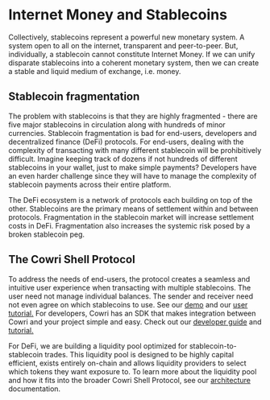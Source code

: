 # Internet Money and Stablecoins

Collectively, stablecoins represent a powerful new monetary system. A system open to all on the internet, transparent and peer-to-peer. But, individually, a stablecoin cannot constitute Internet Money. If we can unify disparate stablecoins into a coherent monetary system, then we can create a stable and liquid medium of exchange, i.e. money.

## Stablecoin fragmentation

The problem with stablecoins is that they are highly fragmented - there are five major stablecoins in circulation along with hundreds of minor currencies. Stablecoin fragmentation is bad for end-users, developers and decentralized finance \(DeFi\) protocols. For end-users, dealing with the complexity of transacting with many different stablecoin will be prohibitively difficult. Imagine keeping track of dozens if not hundreds of different stablecoins in your wallet, just to make simple payments? Developers have an even harder challenge since they will have to manage the complexity of stablecoin payments across their entire platform.

The DeFi ecosystem is a network of protocols each building on top of the other. Stablecoins are the primary means of settlement within and between protocols. Fragmentation in the stablecoin market will increase settlement costs in DeFi. Fragmentation also increases the systemic risk posed by a broken stablecoin peg.

## The Cowri Shell Protocol

To address the needs of end-users, the protocol creates a seamless and intuitive user experience when transacting with multiple stablecoins. The user need not manage individual balances. The sender and receiver need not even agree on which stablecoins to use. See our [demo](https://demo.cowri.io) and our [user tutorial.](https://github.com/cowri/cowri-docs/tree/15d1de0017dfa6830e600658ddff4bdaba45524a/insert%20url%20here/README.md) For developers, Cowri has an SDK that makes integration between Cowri and your project simple and easy. Check out our [developer guide](https://github.com/cowri/cowri-docs/tree/15d1de0017dfa6830e600658ddff4bdaba45524a/insert%20url%20here/README.md) and [tutorial.](https://github.com/cowri/cowri-docs/tree/15d1de0017dfa6830e600658ddff4bdaba45524a/insert%20url%20here/README.md)

For DeFi, we are building a liquidity pool optimized for stablecoin-to-stablecoin trades. This liquidity pool is designed to be highly capital efficient, exists entirely on-chain and allows liquidity providers to select which tokens they want exposure to. To learn more about the liquidity pool and how it fits into the broader Cowri Shell Protocol, see our [architecture ](https://github.com/cowri/cowri-docs/tree/15d1de0017dfa6830e600658ddff4bdaba45524a/insert%20url/README.md)documentation.

